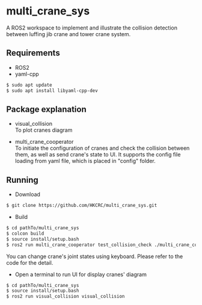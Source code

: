 # multi_crane_sys
A ROS2 workspace to implement and illustrate the collision detection between luffing jib crane and tower crane system.

## Requirements
- ROS2
- yaml-cpp

```bash
$ sudo apt update
$ sudo apt install libyaml-cpp-dev
```
## Package explanation
- visual_collision \
To plot cranes diagram

- multi_crane_cooperator \
To initiate the configuration of cranes and check the collision between them, as well as send crane's state to UI. It supports the config file loading from yaml file, which is placed in "config" folder.

## Running
- Download
```bash
$ git clone https://github.com/HKCRC/multi_crane_sys.git
```
- Build
```bash
$ cd pathTo/multi_crane_sys
$ colcon build
$ source install/setup.bash
$ ros2 run multi_crane_cooperator test_collision_check ./multi_crane_cooperator/config/crane_setting.yaml
```
You can change crane's joint states using keyboard. Please refer to the code for the detail. 

- Open a terminal to run UI for display cranes' diagram
```bash
$ cd pathTo/multi_crane_sys
$ source install/setup.bash
$ ros2 run visual_collision visual_collision
```

